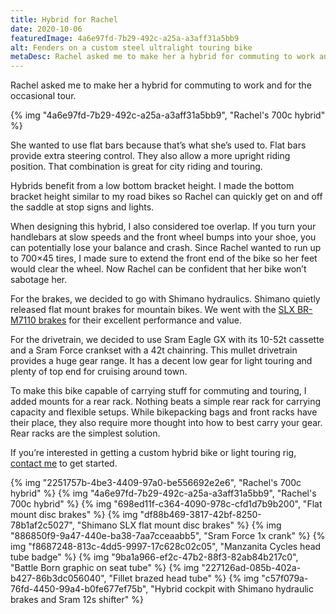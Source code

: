 ```yaml
---
title: Hybrid for Rachel
date: 2020-10-06
featuredImage: 4a6e97fd-7b29-492c-a25a-a3aff31a5bb9
alt: Fenders on a custom steel ultralight touring bike
metaDesc: Rachel asked me to make her a hybrid for commuting to work and for the occasional tour.
---
```

Rachel asked me to make her a hybrid for commuting to work and for the occasional tour.

{% img "4a6e97fd-7b29-492c-a25a-a3aff31a5bb9", "Rachel's 700c hybrid" %}

She wanted to use flat bars because that’s what she’s used to. Flat bars provide extra steering control. They also allow a more upright riding position. That combination is great for city riding and touring.

Hybrids benefit from a low bottom bracket height. I made the bottom bracket height similar to my road bikes so Rachel can quickly get on and off the saddle at stop signs and lights.

When designing this hybrid, I also considered toe overlap. If you turn your handlebars at slow speeds and the front wheel bumps into your shoe, you can potentially lose your balance and crash. Since Rachel wanted to run up to 700×45 tires, I made sure to extend the front end of the bike so her feet would clear the wheel. Now Rachel can be confident that her bike won’t sabotage her.

For the brakes, we decided to go with Shimano hydraulics. Shimano quietly released flat mount brakes for mountain bikes. We went with the [SLX BR-M7110 brakes](https://bike.shimano.com/en-US/product/component/slx-m7100/BR-M7110.html) for their excellent performance and value.

For the drivetrain, we decided to use Sram Eagle GX with its 10-52t cassette and a Sram Force crankset with a 42t chainring. This mullet drivetrain provides a huge gear range. It has a decent low gear for light touring and plenty of top end for cruising around town.

To make this bike capable of carrying stuff for commuting and touring, I added mounts for a rear rack. Nothing beats a simple rear rack for carrying capacity and flexible setups. While bikepacking bags and front racks have their place, they also require more thought into how to best carry your gear. Rear racks are the simplest solution.

If you’re interested in getting a custom hybrid bike or light touring rig, [contact me](/contact/) to get started.

{% img "2251757b-4be3-4409-97a0-be556692e2e6", "Rachel's 700c hybrid" %}
{% img "4a6e97fd-7b29-492c-a25a-a3aff31a5bb9", "Rachel's 700c hybrid" %}
{% img "698ed11f-c364-4090-978c-cfd1d7b9b200", "Flat mount disc brakes" %}
{% img "df88b469-3817-42bf-8250-78b1af2c5027", "Shimano SLX flat mount disc brakes" %}
{% img "886850f9-9a47-440e-ba38-7aa7cceaabb5", "Sram Force 1x crank" %}
{% img "f8687248-813c-4dd5-9997-17c628c02c05", "Manzanita Cycles head tube badge" %}
{% img "9ba1a966-ef2c-47b2-88f3-82ab84b217c0", "Battle Born graphic on seat tube" %}
{% img "227126ad-085b-402a-b427-86b3dc056040", "Fillet brazed head tube" %}
{% img "c57f079a-76fd-4450-99a4-b0fe677ef75b", "Hybrid cockpit with Shimano hydraulic brakes and Sram 12s shifter" %}









